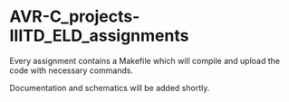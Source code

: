 # AVR-C_projects-IIITD_ELD_assignments

Every assignment contains a Makefile which will compile and upload the code with necessary commands.

Documentation and schematics will be added shortly.
